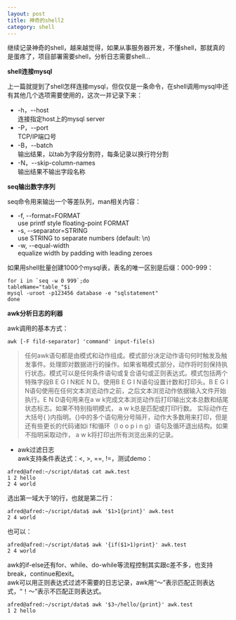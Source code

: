 ```yaml
---
layout: post
title: 神奇的shell2
category: shell
---
```


继续记录神奇的shell，越来越觉得，如果从事服务器开发，不懂shell，那就真的是蛋疼了，项目部署需要shell，分析日志需要shell...

**shell连接mysql**

上一篇就提到了shell怎样连接mysql，但仅仅是一条命令，在shell调用mysql中还有其他几个选项需要使用的，这次一并记录下来：  
* -h，--host  
连接指定host上的mysql server
* -P，--port  
TCP/IP端口号
* -B，--batch  
输出结果，以tab为字段分割符，每条记录以换行符分割
* -N，--skip-column-names  
输出结果不输出字段名称

**seq输出数字序列**

seq命令用来输出一个等差队列，man相关内容：
* -f, --format=FORMAT  
use printf style floating-point FORMAT
* -s, --separator=STRING  
use STRING to separate numbers (default: \n)
* -w, --equal-width  
equalize width by padding with leading zeroes

如果用shell批量创建1000个mysql表，表名的唯一区别是后缀：000-999：  
```
for i in `seq -w 0 999`;do  
tableName="table_"$i  
mysql -uroot -p123456 database -e "sqlstatement"  
done  
```

**awk分析日志的利器**

awk调用的基本方式：  
```
awk [-F fild-separator] 'command' input-file(s)
```

>任何awk语句都是由模式和动作组成。模式部分决定动作语句何时触发及触发事件。处理即对数据进行的操作。如果省略模式部分，动作将时刻保持执行状态。模式可以是任何条件语句或复合语句或正则表达式。模式包括两个特殊字段B E G I N和E N D。使用B E G I N语句设置计数和打印头。B E G I N语句使用在任何文本浏览动作之前，之后文本浏览动作依据输入文件开始执行。E N D语句用来在a w k完成文本浏览动作后打印输出文本总数和结尾状态标志。如果不特别指明模式， a w k总是匹配或打印行数。
实际动作在大括号{ }内指明。{}中的多个语句用分号隔开，动作大多数用来打印，但是还有些更长的代码诸如i f和循环（l o o p i n g）语句及循环退出结构。如果不指明采取动作， a w k将打印出所有浏览出来的记录。

* awk过滤日志  
awk支持条件表达式：<, >, ==, !=，测试demo：  
```
afred@afred:~/script/data$ cat awk.test  
1 2 hello  
2 4 world  
```

选出第一域大于1的行，也就是第二行：  
```
afred@afred:~/script/data$ awk '$1>1{print}' awk.test
2 4 world
```

也可以：  
```
afred@afred:~/script/data$ awk '{if($1>1)print}' awk.test
2 4 world
```

awk的if-else还有for、while、do-while等流程控制其实跟c差不多，也支持break，continue和exit。  
awk可以用正则表达式过滤不需要的日志记录，awk用“～”表示匹配正则表达式，“！～”表示不匹配正则表达式。  
```
afred@afred:~/script/data$ awk '$3~/hello/{print}' awk.test
1 2 hello
```
